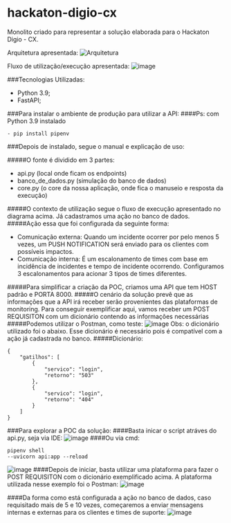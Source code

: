 # hackaton-digio-cx

Monolito criado para representar a solução elaborada para o Hackaton Digio - CX.

Arquitetura apresentada:
![Arquitetura](https://user-images.githubusercontent.com/62901711/140655826-fbaf2eed-c48c-4acd-a99f-b2b990c3da44.png)

Fluxo de utilização/execução apresentada:
![image](https://user-images.githubusercontent.com/62901711/140655880-3b016059-76da-4418-9739-d060f61c668a.png)

###Tecnologias Utilizadas:
- Python 3.9;
- FastAPI;

###Para instalar o ambiente de produção para utilizar a API:
####Ps: com Python 3.9 instalado
```console
- pip install pipenv
```

###Depois de instalado, segue o manual e explicação de uso:

#####O fonte é dividido em 3 partes:

- api.py (local onde ficam os endpoints)
- banco_de_dados.py (simulação do banco de dados)
- core.py (o core da nossa aplicação, onde fica o manuseio e resposta da execução)

#####O contexto de utilização segue o fluxo de execução apresentado no diagrama acima. Já cadastramos uma ação no banco de dados.
#####Ação essa que foi configurada da seguinte forma:

- Comunicação externa: Quando um incidente ocorrer por pelo menos 5 vezes, um PUSH NOTIFICATION será enviado para os clientes com possíveis impactos.
- Comunicação interna: É um escalonamento de times com base em incidência de incidentes e tempo de incidente ocorrendo. Configuramos 3 escalonamentos para acionar 3 tipos de times diferentes.

#####Para simplificar a criação da POC, criamos uma API que tem HOST padrão e PORTA 8000.
#####O cenário da solução prevê que as informações que a API irá receber serão provenientes das plataformas de monitoring. Para conseguir exemplificar aqui, vamos receber um POST REQUISITON com um dicionário contendo as informações necessárias
#####Podemos utilizar o Postman, como teste:
![image](https://user-images.githubusercontent.com/62901711/140670488-292e4900-7126-4740-aa8f-a2ed268179c6.png)
Obs: o dicionário utilizado foi o abaixo. Esse dicionário é necessário pois é compatível com a ação já cadastrada no banco.
#####Dicionário:
```console
{
	"gatilhos": [
		{
			"servico": "login",
			"retorno": "503"
		},
		{
			"servico": "login",
			"retorno": "404"
		}
	]
}
```

###Para explorar a POC da solução:
####Basta inicar o script atráves do api.py, seja via IDE:
![image](https://user-images.githubusercontent.com/62901711/140670620-2f7ad3f6-f52f-4907-950e-e814288c2a95.png)
####Ou via cmd:
```console
pipenv shell
--uvicorn api:app --reload
```
![image](https://user-images.githubusercontent.com/62901711/140670849-57ab1f9d-4ad9-4562-89bd-e031432ffd93.png)
####Depois de iniciar, basta utilizar uma plataforma para fazer o POST REQUISITON com o dicionário exemplificado acima. A plataforma utilizada nesse exemplo foi o Postman:
![image](https://user-images.githubusercontent.com/62901711/140670988-1c283ff5-b15a-4016-91a0-06c3f5e508bf.png)

####Da forma como está configurada a ação no banco de dados, caso requisitado mais de 5 e 10 vezes, começaremos a enviar mensagens internas e externas para os clientes e times de suporte:
![image](https://user-images.githubusercontent.com/62901711/140671112-d220c7af-d745-429a-93b1-790ae890636d.png)
